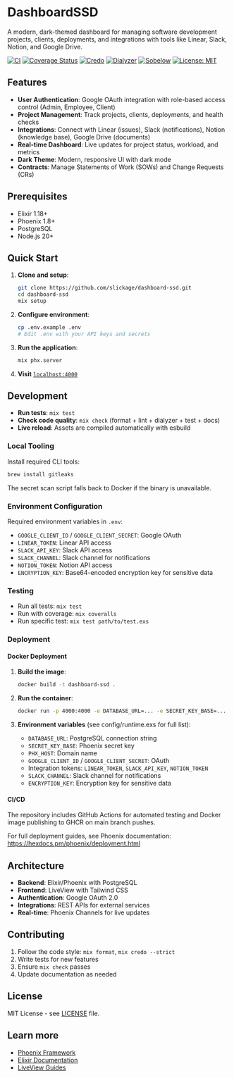 # DashboardSSD

A modern, dark-themed dashboard for managing software development projects, clients, deployments, and integrations with tools like Linear, Slack, Notion, and Google Drive.

[![CI](https://github.com/slickage/dashboard-ssd/actions/workflows/ci.yml/badge.svg?branch=main)](https://github.com/slickage/dashboard-ssd/actions/workflows/ci.yml)
[![Coverage Status](https://coveralls.io/repos/github/slickage/dashboard-ssd/badge.svg?branch=main)](https://coveralls.io/github/slickage/dashboard-ssd?branch=main)
[![Credo](https://img.shields.io/badge/style-credo-4B32C3.svg)](https://github.com/rrrene/credo)
[![Dialyzer](https://img.shields.io/badge/typecheck-dialyzer-306998.svg)](https://hexdocs.pm/dialyxir/readme.html)
[![Sobelow](https://img.shields.io/badge/security-sobelow-EB4C2F.svg)](https://github.com/nccgroup/sobelow)
[![License: MIT](https://img.shields.io/badge/license-MIT-yellow.svg)](LICENSE)

## Features

- **User Authentication**: Google OAuth integration with role-based access control (Admin, Employee, Client)
- **Project Management**: Track projects, clients, deployments, and health checks
- **Integrations**: Connect with Linear (issues), Slack (notifications), Notion (knowledge base), Google Drive (documents)
- **Real-time Dashboard**: Live updates for project status, workload, and metrics
- **Dark Theme**: Modern, responsive UI with dark mode
- **Contracts**: Manage Statements of Work (SOWs) and Change Requests (CRs)

## Prerequisites

- Elixir 1.18+
- Phoenix 1.8+
- PostgreSQL
- Node.js 20+

## Quick Start

1. **Clone and setup**:
   ```bash
   git clone https://github.com/slickage/dashboard-ssd.git
   cd dashboard-ssd
   mix setup
   ```

2. **Configure environment**:
   ```bash
   cp .env.example .env
   # Edit .env with your API keys and secrets
   ```

3. **Run the application**:
   ```bash
   mix phx.server
   ```

4. **Visit** [`localhost:4000`](http://localhost:4000)

## Development

- **Run tests**: `mix test`
- **Check code quality**: `mix check` (format + lint + dialyzer + test + docs)
- **Live reload**: Assets are compiled automatically with esbuild

### Local Tooling

Install required CLI tools:

```bash
brew install gitleaks
```

The secret scan script falls back to Docker if the binary is unavailable.

### Environment Configuration

Required environment variables in `.env`:

- `GOOGLE_CLIENT_ID` / `GOOGLE_CLIENT_SECRET`: Google OAuth
- `LINEAR_TOKEN`: Linear API access
- `SLACK_API_KEY`: Slack API access
- `SLACK_CHANNEL`: Slack channel for notifications
- `NOTION_TOKEN`: Notion API access
- `ENCRYPTION_KEY`: Base64-encoded encryption key for sensitive data

### Testing

- Run all tests: `mix test`
- Run with coverage: `mix coveralls`
- Run specific test: `mix test path/to/test.exs`

### Deployment

#### Docker Deployment

1. **Build the image**:
   ```bash
   docker build -t dashboard-ssd .
   ```

2. **Run the container**:
   ```bash
   docker run -p 4000:4000 -e DATABASE_URL=... -e SECRET_KEY_BASE=... dashboard-ssd
   ```

3. **Environment variables** (see config/runtime.exs for full list):
   - `DATABASE_URL`: PostgreSQL connection string
   - `SECRET_KEY_BASE`: Phoenix secret key
   - `PHX_HOST`: Domain name
   - `GOOGLE_CLIENT_ID` / `GOOGLE_CLIENT_SECRET`: OAuth
   - Integration tokens: `LINEAR_TOKEN`, `SLACK_API_KEY`, `NOTION_TOKEN`
   - `SLACK_CHANNEL`: Slack channel for notifications
   - `ENCRYPTION_KEY`: Encryption key for sensitive data

#### CI/CD

The repository includes GitHub Actions for automated testing and Docker image publishing to GHCR on main branch pushes.

For full deployment guides, see Phoenix documentation: https://hexdocs.pm/phoenix/deployment.html

## Architecture

- **Backend**: Elixir/Phoenix with PostgreSQL
- **Frontend**: LiveView with Tailwind CSS
- **Authentication**: Google OAuth 2.0
- **Integrations**: REST APIs for external services
- **Real-time**: Phoenix Channels for live updates

## Contributing

1. Follow the code style: `mix format`, `mix credo --strict`
2. Write tests for new features
3. Ensure `mix check` passes
4. Update documentation as needed

## License

MIT License - see [LICENSE](LICENSE) file.

## Learn more

- [Phoenix Framework](https://www.phoenixframework.org/)
- [Elixir Documentation](https://hexdocs.pm/elixir/)
- [LiveView Guides](https://hexdocs.pm/phoenix_live_view/)
